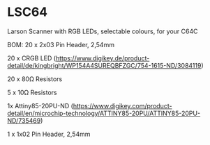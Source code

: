 # LSC64
Larson Scanner with RGB LEDs, selectable colours, for your C64C

BOM:
20 x 2x03 Pin Header, 2,54mm

20 x CRGB LED (https://www.digikey.de/product-detail/de/kingbright/WP154A4SUREQBFZGC/754-1615-ND/3084119)

20 x 80Ω Resistors

5 x 10Ω Resistors

1x Attiny85-20PU-ND (https://www.digikey.com/product-detail/en/microchip-technology/ATTINY85-20PU/ATTINY85-20PU-ND/735469)

1 x 1x02 Pin Header, 2,54mm


